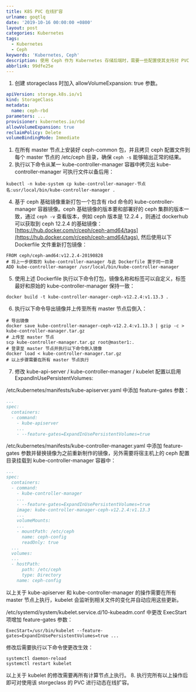 ```yaml
---
title: K8S PVC 在线扩容
urlname: goqtlq
date: '2019-10-16 00:00:00 +0800'
layout: post
categories: Kubernetes
tags:
  - Kubernetes
  - Ceph
keywords: 'Kubernetes, Ceph'
description: 使用 Ceph 作为 Kubernetes 存储后端时，需要一些配置使其支持对 PVC 的在线扩容。
abbrlink: 99dfe25e
---
```


1. 创建 storageclass 时加入 allowVolumeExpansion: true 参数。

```yaml
apiVersion: storage.k8s.io/v1
kind: StorageClass
metadata:
  name: ceph-rbd
parameters: ...
provisioner: kubernetes.io/rbd
allowVolumeExpansion: true
reclaimPolicy: Delete
volumeBindingMode: Immediate
```

1. 在所有 master 节点上安装好 ceph-common 包，并且拷贝 ceph 配置文件到每个 master 节点的 /etc/ceph 目录，确保 `ceph -s` 能够输出正常的结果。
1. 执行以下命令从某一 kube-controller-manager 容器中拷贝出 kube-controller-manager 可执行文件以备后用：

```
kubectl -n kube-system cp kube-controller-manager-节点名:usr/local/bin/kube-controller-manager .
```

4. 基于 ceph 基础镜像重新打包一个包含有 rbd 命令的 kube-controller-manager 容器镜像。ceph 基础镜像的版本要和部署好的 ceph 集群的版本一致，通过 `ceph -v` 查看版本，例如 ceph 版本是 12.2.4 ，则通过 dockerhub 可以获取到 ceph 12.2.4 的基础镜像：[https://hub.docker.com/r/ceph/ceph-amd64/tags](https://hub.docker.com/r/ceph/ceph-amd64/tags), 然后使用以下 Dockerfile 文件重新打包镜像：

```
FROM ceph/ceph-amd64:v12.2.4-20190828
# 将上一步获取的 kube-controller-manager 与此 Dockerfile 置于同一目录
ADD kube-controller-manager /usr/local/bin/kube-controller-manager
```

5. 使用上述 Dockerfile 执行以下命令打包，镜像名称和标签可以自定义，标签最好和原始的 kube-controller-manager 保持一致：

```
docker build -t kube-controller-manager-ceph-v12.2.4:v1.13.3 .
```

6. 执行以下命令导出镜像并上传至所有 master 节点后倒入：

```
# 导出镜像
docker save kube-controller-manager-ceph-v12.2.4:v1.13.3 | gzip -c > kube-controller-manager.tar.gz
# 上传至 master 节点
scp kube-controller-manager.tar.gz root@master1:.
# 登录至 master 节点并执行以下命令倒入镜像
docker load < kube-controller-manager.tar.gz
# 以上步骤需要在所有 master 节点执行
```

7. 修改 kube-api-server / kube-controller-manager / kubelet 配置以启用 ExpandInUsePersistentVolumes:

/etc/kubernetes/manifests/kube-apiserver.yaml 中添加 feature-gates 参数：

```yaml
...
spec:
  containers:
  - command:
    - kube-apiserver
    ...
    - --feature-gates=ExpandInUsePersistentVolumes=true
```

/etc/kubernetes/manifests/kube-controller-manager.yaml 中添加 feature-gates 参数并替换镜像为之前重新制作的镜像，另外需要将宿主机上的 ceph 配置目录挂载到 kube-controller-manager 容器中：

```yaml
...
spec:
  containers:
  - command:
    - kube-controller-manager
    ...
    - --feature-gates=ExpandInUsePersistentVolumes=true
    image: kube-controller-manager-ceph-v12.2.4:v1.13.3
    ...
    volumeMounts:
    ...
    - mountPath: /etc/ceph
      name: ceph-config
      readOnly: true
  ...
  volumes:
  ...
  - hostPath:
      path: /etc/ceph
      type: Directory
    name: ceph-config
```

以上关于 kube-apiserver 和 kube-controller-manager 的操作需要在所有 master 节点上执行，kubelet 会监听到相关文件的变化并自动应用这些更新。

/etc/systemd/system/kubelet.service.d/10-kubeadm.conf 中更改 ExecStart 项增加 feature-gates 参数：

```
ExecStart=/usr/bin/kubelet --feature-gates=ExpandInUsePersistentVolumes=true ...
```

修改后需要执行以下命令使更改生效：

```
systemctl daemon-reload
systemctl restart kubelet
```

以上关于 kubelet 的修改需要再所有计算节点上执行。 8. 执行完所有以上操作后即可对使用该 storgeclass 的 PVC 进行动态在线扩容。
